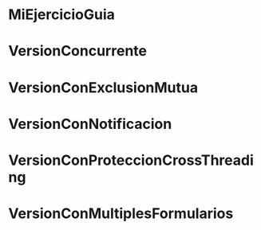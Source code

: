 # MiEjercicioGuia
# VersionConcurrente
# VersionConExclusionMutua
# VersionConNotificacion
# VersionConProteccionCrossThreading
# VersionConMultiplesFormularios

